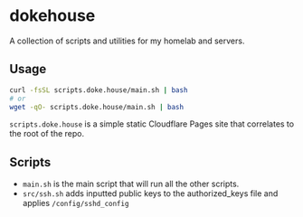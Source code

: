 # dokehouse

A collection of scripts and utilities for my homelab and servers.

## Usage

```bash
curl -fsSL scripts.doke.house/main.sh | bash
# or
wget -qO- scripts.doke.house/main.sh | bash
```

`scripts.doke.house` is a simple static Cloudflare Pages site that correlates to the root of the repo.

## Scripts

- `main.sh` is the main script that will run all the other scripts.
- `src/ssh.sh` adds inputted public keys to the authorized_keys file and applies `/config/sshd_config`
